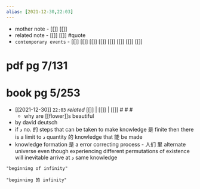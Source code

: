```yaml
---
alias: [2021-12-30,22:03]
---
```

- mother note - [[]] [[]]
- related note - [[]] [[]] #quote 
- `contemporary events` - [[]] [[]] [[]] [[]] [[]] [[]] [[]] [[]]

# pdf pg 7/131
# book pg 5/253

- [[2021-12-30]]  `22:03` _related_ [[]] | [[]] | [[]] # # #
	- why are [[flower]]s beautiful
- by david deutsch
- if د no. 的 steps that can be taken to make knowledge 是 finite then there is a limit to د quantity 的 knowledge that 能 be made
- knowledge formation 是 a error correcting process - 人们 里 alternate universe even though experiencing different permutations of existence will inevitable arrive at د same knowledge

```query 2021-11-13 19:30
"beginning of infinity"
```

```query
"beginning 的 infinity"
```